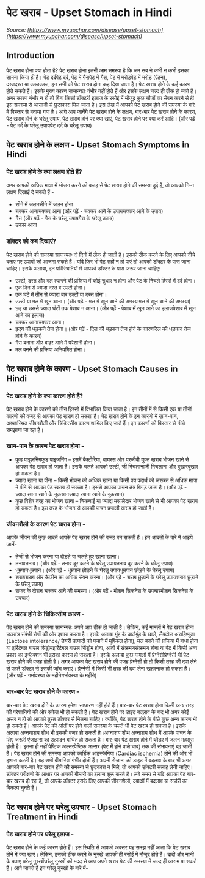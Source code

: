 # पेट खराब - Upset Stomach in Hindi
_Source: [https://www.myupchar.com/disease/upset-stomach](https://www.myupchar.com/disease/upset-stomach)_

## Introduction
पेट खराब होना क्या होता है?
पेट खराब होना इतनी आम समस्या है कि जम सब ने कभी न कभी इसका सामना किया ही है। पेट दर्दपेट दर्द, पेट में गैसपेट में गैस, पेट में मरोड़पेट में मरोड़ (ऐंठन), दस्तदस्त या कब्जकब्ज, इन सभी को पेट खराब होना कह दिया जाता है। पेट खराब होने के कई कारण होते सकते हैं। इसके मुख्य कारण सामान्यतः गंभीर नहीं होते हैं और इसके लक्षण जल्द ही ठीक हो जाते हैं। अगर कारण गंभीर न हो तो बिना किसी डॉक्टरी इलाज के रसोई में मौजूद कुछ चीजों का सेवन करने से ही इस समस्या से आसानी से छुटाकारा मिल जाता है।
इस लेख में आपको पेट खराब होने की समस्या के बारे में विस्तार से बताया गया है। आगे आप जानेंगे पेट खराब होने के लक्षण, बार-बार पेट खराब होने के कारण, पेट खराब होने के घरेलू उपाय, पेट खराब होने पर क्या खाएं, पेट खराब होने पर क्या करें आदि।
(और पढ़ें - पेट दर्द के घरेलू उपायपेट दर्द के घरेलू उपाय)

## पेट खराब होने के लक्षण - Upset Stomach Symptoms in Hindi
### पेट खराब होने के क्या लक्षण होते हैं?
अगर आपको अधिक मात्रा में भोजन करने की वजह से पेट खराब होने की समस्या हुई है, तो आपको निम्न लक्षण दिखाई दे सकते हैं -
- सीने में जलनसीने में जलन होना
- चक्कर आनाचक्कर आना (और पढ़ें - चक्कर आने के उपायचक्कर आने के उपाय)
- गैस (और पढ़ें - गैस के घरेलू उपायगैस के घरेलू उपाय)
- डकार आना
### डॉक्टर को कब दिखाएं?
पेट खराब होने की समस्या सामान्यतः दो दिनों में ठीक हो जाती है। इसको ठीक करने के लिए आपको नीचे बताए गए उपायों को आजमा सकते हैं। यदि फिर भी पेट सही न हो पाएं तो आपको डॉक्टर के पास जाना चाहिए।
इसके अलावा, इन परिस्थितियों में आपको डॉक्टर के पास जरूर जाना चाहिए:
- उल्टी, दस्त और मल त्यागने की प्रक्रिया में कोई सुधार न होना और पेट के निचले हिस्से में दर्द होना।
- एक दिन से ज्यादा दस्त व उल्टी होना।
- एक घंटे में तीन से ज्यादा बार उल्टी या दस्त होना।
- उल्टी या मल में खून आना। (और पढ़ें - मल में खून आने की समस्यामल में खून आने की समस्या)
- छह या उससे ज्यादा घंटों तक पेशाब न आना। (और पढ़ें - पेशाब में खून आने का इलाजपेशाब में खून आने का इलाज)
- चक्कर आनाचक्कर आना।
- हृदय की धड़कने तेज होना। (और पढ़ें - दिल की धड़कन तेज होने के कारणदिल की धड़कन तेज होने के कारण)
- गैस बनाना और बाहर आने में परेशानी होना।
- मल बनने की प्रक्रिया अनियमित होना।

## पेट खराब होने के कारण - Upset Stomach Causes in Hindi
### पेट खराब होने के क्या कारण होते हैं?
पेट खराब होने के कारणों को तीन हिस्सों में विभाजित किया जाता है। इन तीनों में से किसी एक या तीनों कारणों की वजह से आपका पेट खराब हो सकता है। पेट खराब होने के इन कारणों में खान-पान, अव्यवस्थित जीवनशैली और चिकित्सीय कारण शामिल किए जाते हैं। इन कारणों को विस्तार से नीचे समझाया जा रहा है।
### खान-पान के कारण पेट खराब होना -
- फूड पाइज़निंगफूड पाइज़निंग – इसमें बैक्टीरिया, वायरस और परजीवी युक्त खराब भोजन खाने से आपका पेट खराब हो जाता है। इसके चलते आपको उल्टी, जी मिचलानाजी मिचलाना और बुखारबुखार हो सकता है।
- ज्यादा खाना या पीना – किसी भोजन को अधिक खाना या किसी पय पदार्थ को जरूरत से अधिक मात्रा में पीने से आपका पेट खराब हो सकता है। इससे आपका पाचन तंत्र बिगड़ जाता है। (और पढ़ें - ज्यादा खाना खाने के नुकसानज्यादा खाना खाने के नुकसान)
- कुछ विशेष तरह का भोजन खाना – चिकनाई या ज्यादा मसालेदार भोजन खाने से भी आपका पेट खराब हो सकता है। इस तरह के भोजन से आपकी पाचन प्रणाली खराब हो जाती है।
### जीवनशैली के कारण पेट खराब होना -
आपके जीवन की कुछ आदतें आपके पेट खराब होने की वजह बन सकती हैं। इन आदतों के बारे में आइये जानें-
- तेजी से भोजन करना या दौड़ते या चलते हुए खाना खाना।
- तनावतनाव। (और पढ़ें - तनाव दूर करने के घरेलू उपायतनाव दूर करने के घरेलू उपाय)
- धूम्रपानधूम्रपान। (और पढ़ें - धू्म्रपान छोड़ने के घेरलू उपायधू्म्रपान छोड़ने के घेरलू उपाय)
- शराबशराब और कैफीन का अधिक सेवन करना। (और पढ़ें - शराब छुड़ानें के घरेलू उपायशराब छुड़ानें के घरेलू उपाय)
- सफर के दौरान चक्कर आने की समस्या। (और पढ़ें - मोशन सिकनेस के उपचारमोशन सिकनेस के उपचार)
### पेट खराब होने के चिकित्सीय कारण -
पेट खराब होने की समस्या सामान्यतः अपने आप ठीक हो जाती है। लेकिन, कई मामलों में पेट खराब होना जठरांत्र संबंधी रोगों की ओर इशारा करता है। इसके अलावा मुंह के छालेमुंह के छाले, लैक्टोज असहिष्णुता (Lactose intolerance/ डेयरी उत्पादों को पचाने में मुश्किल होना), मल बनने की प्रक्रिया में बाधा होना या इर्रिटेबल बाउल सिंड्रोमइर्रिटेबल बाउल सिंड्रोम होना, आंतों में संक्रमणसंक्रमण होना या पेट में किसी अन्य प्रकार का इन्फेक्शन भी इसका कारण हो सकता है।
इसके अलावा कुछ मामलों में प्रेग्नेंसीप्रेग्नेंसी भी पेट खराब होने की वजह होती है। अगर आपका पेट खराब होने की वजह प्रेग्नेंसी हो तो किसी तरह की दवा लेने से पहले डॉक्टर से इसकी जांच कराएं। प्रेग्नेंसी में किसी भी तरह की दवा लेना खतरनाक हो सकता है। (और पढ़ें - गर्भावस्था के महीनेगर्भावस्था के महीने)
### बार-बार पेट खराब होने के कारण -
बार-बार पेट खराब होने के कारण हमेशा साधारण नहीं होते हैं। बार-बार पेट खराब होना किसी अन्य तरह की परेशानियों की ओर संकेत भी हो सकती है। पेट खराब होने पर डाइट बदलाव के बाद भी अगर कोई असर न हो तो आपको तुरंत डॉक्टर से मिलना चाहिए। क्योंकि, पेट खराब होने के पीछे कुछ अन्य कारण भी हो सकते हैं। आपके पेट की आंतों पर होने वाली समस्या के चलते भी पेट खराब हो सकता है। इसके अलावा अग्नयाशय शोथ भी इसकी वजह हो सकती है।अग्नाशय शोथ अग्नाशय शोथ में आपके पाचन के लिए जरूरी एंजाइम्स का उत्पादन बाधित हो सकता है। बार-बार पेट खराब होने में ब्लैडर में जलन महसूस होती है। इतना ही नहीं पेप्टिक अल्सरपेप्टिक अल्सर (पेट में होने वाले घाव) तक की संभावनाएं बढ़ जाती हैं। पेट खराब होने की समस्या आपको कार्डिक आइस्केमिया (Cardiac ischemia) होने की ओर भी इशारा करती है। यह सभी बीमारियां गंभीर होती हैं।
अपनी रोजाना की डाइट में बदलाव के बाद भी अगर आपको बार-बार पेट खराब होने की समस्या से छुटकारा न मिले, तो आपको डॉक्टरी सलाह लेनी चाहिए। डॉक्टर परीक्षणों के आधार पर आपकी बीमारी का इलाज शुरू करते हैं। लंबे समय से यदि आपका पेट बार-बार खराब हो रहा है, तो आपके डॉक्टर इसके लिए आपकी जीवनशैली, दवाओं में बदलाव या सर्जरी का विकल्प चुनते हैं।

## पेट खराब होने पर घरेलू उपचार - Upset Stomach Treatment in Hindi
### पेट खराब होने पर घरेलू इलाज -
पेट खराब होने के कई कारण होते हैं। इस स्थिति सें आपको अक्सर यह समझ नहीं आता कि पेट खराब होने में क्या खाएं। लेकिन, इसको ठीक करने के नुस्खें आपकी ही रसोई में मौजूद होते हैं। दादी और नानी के बताए घरेलू नुस्खोंघरेलू नुस्खों की मदद से आप अपने खराब पेट की समस्या में जल्द ही आराम पा सकते हैं। आगे जानते हैं इन घरेलू नुस्खों के बारे में-

